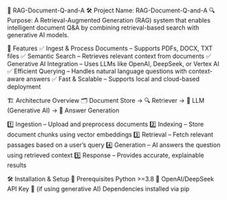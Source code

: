 📖 RAG-Document-Q-and-A
🛠️ Project Name: RAG-Document-Q-and-A
🔍 Purpose: A Retrieval-Augmented Generation (RAG) system that enables intelligent document Q&A by combining retrieval-based search with generative AI models.

🚀 Features
✅ Ingest & Process Documents – Supports PDFs, DOCX, TXT files
✅ Semantic Search – Retrieves relevant context from documents
✅ Generative AI Integration – Uses LLMs like OpenAI, DeepSeek, or Vertex AI
✅ Efficient Querying – Handles natural language questions with context-aware answers
✅ Fast & Scalable – Supports local and cloud-based deployment

🏗️ Architecture Overview
🗂 Document Store → 🔍 Retriever → 🧠 LLM (Generative AI) → 📜 Answer Generation

1️⃣ Ingestion – Upload and preprocess documents
2️⃣ Indexing – Store document chunks using vector embeddings
3️⃣ Retrieval – Fetch relevant passages based on a user’s query
4️⃣ Generation – AI answers the question using retrieved context
5️⃣ Response – Provides accurate, explainable results

🛠️ Installation & Setup
🔹 Prerequisites
Python >=3.8 🐍
OpenAI/DeepSeek API Key 🔑 (if using generative AI)
Dependencies installed via pip
